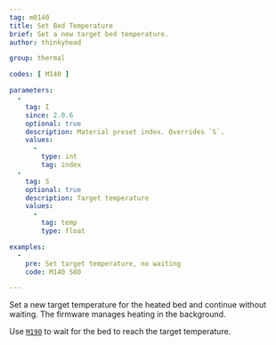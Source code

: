 ```yaml
---
tag: m0140
title: Set Bed Temperature
brief: Set a new target bed temperature.
author: thinkyhead

group: thermal

codes: [ M140 ]

parameters:
  -
    tag: I
    since: 2.0.6
    optional: true
    description: Material preset index. Overrides `S`.
    values:
      -
        type: int
        tag: index
  -
    tag: S
    optional: true
    description: Target temperature
    values:
      -
        tag: temp
        type: float

examples:
  -
    pre: Set target temperature, no waiting
    code: M140 S80

---
```


Set a new target temperature for the heated bed and continue without waiting. The firmware manages heating in the background.

Use [`M190`](/docs/gcode/M190.html) to wait for the bed to reach the target temperature.
